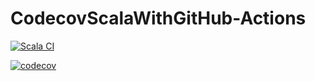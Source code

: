 # CodecovScalaWithGitHub-Actions

[![Scala CI](https://github.com/WadeQ/CodecovScalaWithGitHubActions/actions/workflows/scala.yml/badge.svg)](https://github.com/WadeQ/CodecovScalaWithGitHubActions/actions/workflows/scala.yml)

[![codecov](https://codecov.io/gh/WadeQ/CodecovScalaWithGitHubActions/branch/main/graph/badge.svg?token=SESSVUS31Y)](https://codecov.io/gh/WadeQ/CodecovScalaWithGitHubActions)
